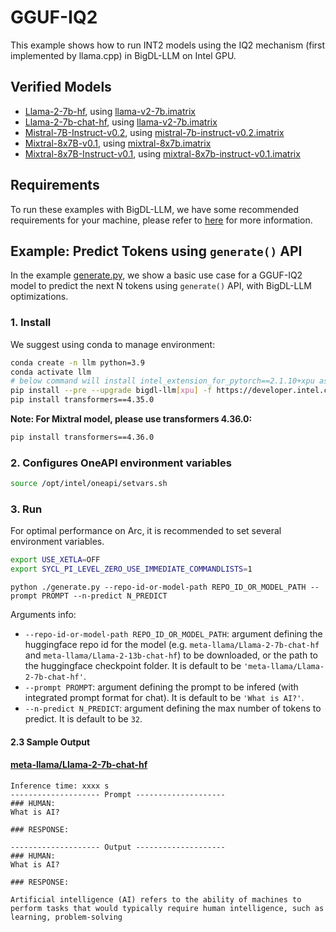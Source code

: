 # GGUF-IQ2

This example shows how to run INT2 models using the IQ2 mechanism (first implemented by llama.cpp) in BigDL-LLM on Intel GPU.

## Verified Models

- [Llama-2-7b-hf](https://huggingface.co/meta-llama/Llama-2-7b-hf), using [llama-v2-7b.imatrix](https://huggingface.co/datasets/ikawrakow/imatrix-from-wiki-train/resolve/main/llama-v2-7b.imatrix)
- [Llama-2-7b-chat-hf](https://huggingface.co/meta-llama/Llama-2-7b-chat-hf), using [llama-v2-7b.imatrix](https://huggingface.co/datasets/ikawrakow/imatrix-from-wiki-train/resolve/main/llama-v2-7b.imatrix)
- [Mistral-7B-Instruct-v0.2](https://huggingface.co/mistralai/Mistral-7B-Instruct-v0.2), using [mistral-7b-instruct-v0.2.imatrix](https://huggingface.co/datasets/ikawrakow/imatrix-from-wiki-train/resolve/main/mistral-7b-instruct-v0.2.imatrix)
- [Mixtral-8x7B-v0.1](https://huggingface.co/mistralai/Mixtral-8x7B-v0.1), using [mixtral-8x7b.imatrix](https://huggingface.co/datasets/ikawrakow/imatrix-from-wiki-train/resolve/main/mixtral-8x7b.imatrix)
- [Mixtral-8x7B-Instruct-v0.1](https://huggingface.co/mistralai/Mixtral-8x7B-Instruct-v0.1), using [mixtral-8x7b-instruct-v0.1.imatrix](https://huggingface.co/datasets/ikawrakow/imatrix-from-wiki-train/resolve/main/mixtral-8x7b-instruct-v0.1.imatrix)

## Requirements

To run these examples with BigDL-LLM, we have some recommended requirements for your machine, please refer to [here](../../../README.md#requirements) for more information.

## Example: Predict Tokens using `generate()` API

In the example [generate.py](./generate.py), we show a basic use case for a GGUF-IQ2 model to predict the next N tokens using `generate()` API, with BigDL-LLM optimizations.

### 1. Install

We suggest using conda to manage environment:

```bash
conda create -n llm python=3.9
conda activate llm
# below command will install intel_extension_for_pytorch==2.1.10+xpu as default
pip install --pre --upgrade bigdl-llm[xpu] -f https://developer.intel.com/ipex-whl-stable-xpu
pip install transformers==4.35.0
```
**Note: For Mixtral model, please use transformers 4.36.0:**
```bash
pip install transformers==4.36.0
```

### 2. Configures OneAPI environment variables

```bash
source /opt/intel/oneapi/setvars.sh
```

### 3. Run

For optimal performance on Arc, it is recommended to set several environment variables.

```bash
export USE_XETLA=OFF
export SYCL_PI_LEVEL_ZERO_USE_IMMEDIATE_COMMANDLISTS=1
```

```
python ./generate.py --repo-id-or-model-path REPO_ID_OR_MODEL_PATH --prompt PROMPT --n-predict N_PREDICT
```

Arguments info:

- `--repo-id-or-model-path REPO_ID_OR_MODEL_PATH`: argument defining the huggingface repo id for the model (e.g. `meta-llama/Llama-2-7b-chat-hf` and `meta-llama/Llama-2-13b-chat-hf`) to be downloaded, or the path to the huggingface checkpoint folder. It is default to be `'meta-llama/Llama-2-7b-chat-hf'`.
- `--prompt PROMPT`: argument defining the prompt to be infered (with integrated prompt format for chat). It is default to be `'What is AI?'`.
- `--n-predict N_PREDICT`: argument defining the max number of tokens to predict. It is default to be `32`.

#### 2.3 Sample Output

#### [meta-llama/Llama-2-7b-chat-hf](https://huggingface.co/meta-llama/Llama-2-7b-chat-hf)

```log
Inference time: xxxx s
-------------------- Prompt --------------------
### HUMAN:
What is AI?

### RESPONSE:

-------------------- Output --------------------
### HUMAN:
What is AI?

### RESPONSE:

Artificial intelligence (AI) refers to the ability of machines to perform tasks that would typically require human intelligence, such as learning, problem-solving
```
